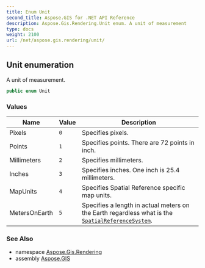 ```yaml
---
title: Enum Unit
second_title: Aspose.GIS for .NET API Reference
description: Aspose.Gis.Rendering.Unit enum. A unit of measurement
type: docs
weight: 2100
url: /net/aspose.gis.rendering/unit/
---
```

## Unit enumeration

A unit of measurement.

```csharp
public enum Unit
```

### Values

| Name | Value | Description |
| --- | --- | --- |
| Pixels | `0` | Specifies pixels. |
| Points | `1` | Specifies points. There are 72 points in inch. |
| Millimeters | `2` | Specifies millimeters. |
| Inches | `3` | Specifies inches. One inch is 25.4 millimeters. |
| MapUnits | `4` | Specifies Spatial Reference specific map units. |
| MetersOnEarth | `5` | Specifies a length in actual meters on the Earth regardless what is the [`SpatialReferenceSystem`](../map/spatialreferencesystem/). |

### See Also

* namespace [Aspose.Gis.Rendering](../../aspose.gis.rendering/)
* assembly [Aspose.GIS](../../)


